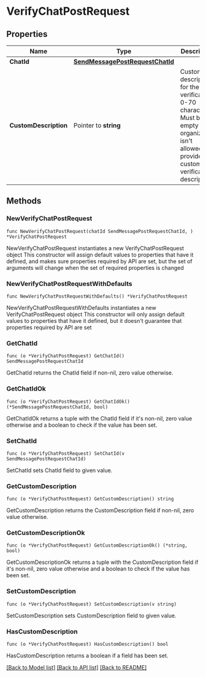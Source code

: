 # VerifyChatPostRequest

## Properties

Name | Type | Description | Notes
------------ | ------------- | ------------- | -------------
**ChatId** | [**SendMessagePostRequestChatId**](SendMessagePostRequestChatId.md) |  | 
**CustomDescription** | Pointer to **string** | Custom description for the verification; 0-70 characters. Must be empty if the organization isn&#39;t allowed to provide a custom verification description. | [optional] 

## Methods

### NewVerifyChatPostRequest

`func NewVerifyChatPostRequest(chatId SendMessagePostRequestChatId, ) *VerifyChatPostRequest`

NewVerifyChatPostRequest instantiates a new VerifyChatPostRequest object
This constructor will assign default values to properties that have it defined,
and makes sure properties required by API are set, but the set of arguments
will change when the set of required properties is changed

### NewVerifyChatPostRequestWithDefaults

`func NewVerifyChatPostRequestWithDefaults() *VerifyChatPostRequest`

NewVerifyChatPostRequestWithDefaults instantiates a new VerifyChatPostRequest object
This constructor will only assign default values to properties that have it defined,
but it doesn't guarantee that properties required by API are set

### GetChatId

`func (o *VerifyChatPostRequest) GetChatId() SendMessagePostRequestChatId`

GetChatId returns the ChatId field if non-nil, zero value otherwise.

### GetChatIdOk

`func (o *VerifyChatPostRequest) GetChatIdOk() (*SendMessagePostRequestChatId, bool)`

GetChatIdOk returns a tuple with the ChatId field if it's non-nil, zero value otherwise
and a boolean to check if the value has been set.

### SetChatId

`func (o *VerifyChatPostRequest) SetChatId(v SendMessagePostRequestChatId)`

SetChatId sets ChatId field to given value.


### GetCustomDescription

`func (o *VerifyChatPostRequest) GetCustomDescription() string`

GetCustomDescription returns the CustomDescription field if non-nil, zero value otherwise.

### GetCustomDescriptionOk

`func (o *VerifyChatPostRequest) GetCustomDescriptionOk() (*string, bool)`

GetCustomDescriptionOk returns a tuple with the CustomDescription field if it's non-nil, zero value otherwise
and a boolean to check if the value has been set.

### SetCustomDescription

`func (o *VerifyChatPostRequest) SetCustomDescription(v string)`

SetCustomDescription sets CustomDescription field to given value.

### HasCustomDescription

`func (o *VerifyChatPostRequest) HasCustomDescription() bool`

HasCustomDescription returns a boolean if a field has been set.


[[Back to Model list]](../README.md#documentation-for-models) [[Back to API list]](../README.md#documentation-for-api-endpoints) [[Back to README]](../README.md)


